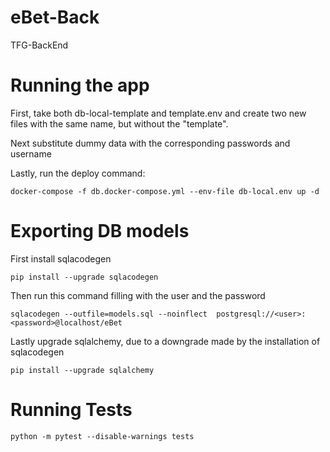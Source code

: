 # eBet-Back
TFG-BackEnd

# Running the app

First, take both db-local-template and template.env and create two new files with 
the same name, but without the "template".

Next substitute dummy data with the corresponding passwords and username

Lastly, run the deploy command:
```
docker-compose -f db.docker-compose.yml --env-file db-local.env up -d
```


# Exporting DB models
First install sqlacodegen
```
pip install --upgrade sqlacodegen
```
Then run this command filling with the user and the password
```
sqlacodegen --outfile=models.sql --noinflect  postgresql://<user>:<password>@localhost/eBet
```
Lastly upgrade sqlalchemy, due to a downgrade made by the installation of sqlacodegen
```
pip install --upgrade sqlalchemy
```

# Running Tests
```
python -m pytest --disable-warnings tests
```